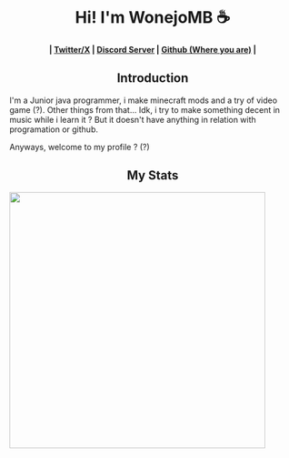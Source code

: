 <h1 align="center">Hi! I'm WonejoMB ☕</h1>
<h4 align="center">
    |
    <b><a href="https://x.com/WonejoMBnt">Twitter/X</a></b>
    |
    <b><a href="https://discord.gg/vpkYUrB2RB">Discord Server</a></b>
    |
    <b><a href="https://github.com/wonejomb">Github (Where you are)</a></b>
    |
</h3>

<h2 align="center">Introduction</h2>

I'm a Junior java programmer, i make minecraft mods and a try of video game (?).
Other things from that... Idk, i try to make something decent in music while i learn it ? But it doesn't have anything in relation with programation or github.

Anyways, welcome to my profile ? (?)

<h2 align="center">My Stats</h2>
<p align="left"><img align="left" width="450px" src="https://github-readme-stats.vercel.app/api?username=wonejomb&show_icons=true&locale=en&theme=synthwave" /></ap>